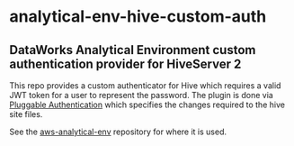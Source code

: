 # analytical-env-hive-custom-auth

## DataWorks Analytical Environment custom authentication provider for HiveServer 2

This repo provides a custom authenticator for Hive which requires a valid JWT token for a user to represent the password.
The plugin is done via [Pluggable Authentication](https://docs.cloudera.com/documentation/enterprise/6/6.3/topics/cdh_sg_hiveserver2_security.html#concept_hdt_ngx_nm) which specifies the changes required to the hive site files.

See the [aws-analytical-env](http://github.com/dwp/aws-analytical-env) repository for where it is used.
